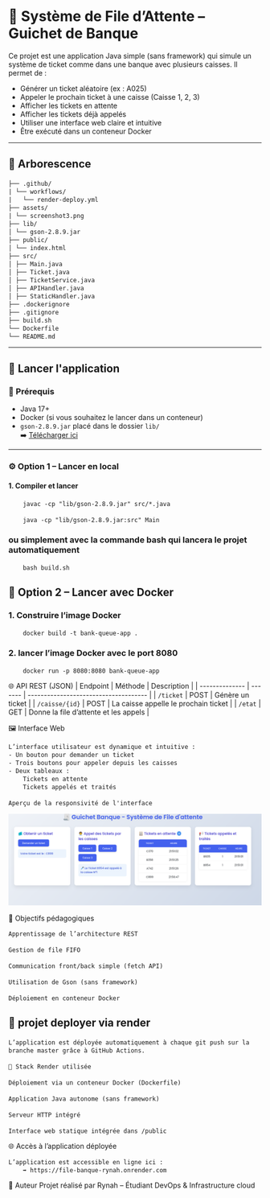 # 🧾 Système de File d’Attente – Guichet de Banque

Ce projet est une application Java simple (sans framework) qui simule un système de ticket comme dans une banque avec plusieurs caisses. Il permet de :

- Générer un ticket aléatoire (ex : A025)
- Appeler le prochain ticket à une caisse (Caisse 1, 2, 3)
- Afficher les tickets en attente
- Afficher les tickets déjà appelés
- Utiliser une interface web claire et intuitive
- Être exécuté dans un conteneur Docker

---

## 📁 Arborescence
    ├── .github/
    | └── workflows/
    |   └── render-deploy.yml
    ├── assets/
    | └── screenshot3.png
    ├── lib/
    │ └── gson-2.8.9.jar
    ├── public/ 
    │ └── index.html
    ├── src/ 
    │ ├── Main.java
    │ ├── Ticket.java
    │ ├── TicketService.java
    │ ├── APIHandler.java
    │ ├── StaticHandler.java
    ├── .dockerignore 
    ├── .gitignore
    ├── build.sh
    └── Dockerfile
    └── README.md



---

## 🚀 Lancer l'application

### 🔧 Prérequis

- Java 17+
- Docker (si vous souhaitez le lancer dans un conteneur)
- `gson-2.8.9.jar` placé dans le dossier `lib/`  
  ➡️ [Télécharger ici](https://repo1.maven.org/maven2/com/google/code/gson/gson/2.8.9/gson-2.8.9.jar)

---

### ⚙️ Option 1 – Lancer en local

#### 1. Compiler et lancer

        javac -cp "lib/gson-2.8.9.jar" src/*.java

        java -cp "lib/gson-2.8.9.jar:src" Main

### ou simplement avec la commande bash qui lancera le projet automatiquement 
        bash build.sh        

##  🐳 Option 2 – Lancer avec Docker

### 1. Construire l’image Docker

        docker build -t bank-queue-app .

### 2. lancer l’image Docker avec le port 8080       
        
        docker run -p 8080:8080 bank-queue-app

🌐 API REST (JSON)
| Endpoint       | Méthode | Description                           |
| -------------- | ------- | ------------------------------------- |
| `/ticket`      | POST    | Génère un ticket                      |
| `/caisse/{id}` | POST    | La caisse appelle le prochain ticket  |
| `/etat`        | GET     | Donne la file d’attente et les appels |

🖼️ Interface Web

    L’interface utilisateur est dynamique et intuitive :
    - Un bouton pour demander un ticket
    - Trois boutons pour appeler depuis les caisses
    - Deux tableaux :
        Tickets en attente
        Tickets appelés et traités

    Aperçu de la responsivité de l'interface 
![Aperçu interface](assets/screenshot3.png)

🧠 Objectifs pédagogiques

    Apprentissage de l’architecture REST

    Gestion de file FIFO

    Communication front/back simple (fetch API)

    Utilisation de Gson (sans framework)

    Déploiement en conteneur Docker

 ## 🚀 projet deployer via render

    L’application est déployée automatiquement à chaque git push sur la branche master grâce à GitHub Actions.
    
    🧱 Stack Render utilisée

    Déploiement via un conteneur Docker (Dockerfile)

    Application Java autonome (sans framework)

    Serveur HTTP intégré

    Interface web statique intégrée dans /public

🌐 Accès à l’application déployée

    L’application est accessible en ligne ici :
        ➡️ https://file-banque-rynah.onrender.com

👤 Auteur
Projet réalisé par Rynah – Étudiant DevOps & Infrastructure cloud
